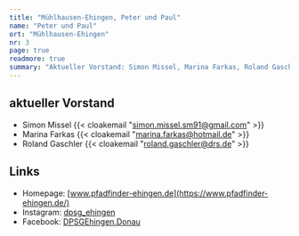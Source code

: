 ```yaml
---
title: "Mühlhausen-Ehingen, Peter und Paul"
name: "Peter und Paul"
ort: "Mühlhausen-Ehingen"
nr: 3
page: true
readmore: true
summary: "Aktueller Vorstand: Simon Missel, Marina Farkas, Roland Gaschler | Homepage: dpsg-ehingen.de | Instagram: dpsg_ehingen | Facebook: DPSGEhingen.Donau"
---
```


## aktueller Vorstand

* Simon Missel {{< cloakemail "simon.missel.sm91@gmail.com" >}}
* Marina Farkas {{< cloakemail "marina.farkas@hotmail.de" >}}
* Roland Gaschler {{< cloakemail "roland.gaschler@drs.de" >}}

## Links

* Homepage: [www.pfadfinder-ehingen.de](https://www.pfadfinder-ehingen.de/)
* Instagram: [dpsg_ehingen](https://www.instagram.com/dpsg_ehingen/)
* Facebook: [DPSGEhingen.Donau](https://www.facebook.com/DPSGEhingen.Donau/)
